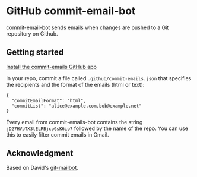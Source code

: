 # GitHub commit-email-bot

commit-email-bot sends emails when changes are pushed to a Git repository on Github.

## Getting started

[Install the commit-emails GitHub app](https://github.com/apps/commit-emails)

In your repo, commit a file called `.github/commit-emails.json` that specifies the recipients and the format of the emails (html or text):

```
{
  "commitEmailFormat": "html",
  "commitList": "alice@example.com,bob@example.net"
}
```

Every email from commit-emails-bot contains the string `jD27HVpTX3tELRBjcpGsK6io7` followed by the name of the repo. You can use this to easily filter commit emails in Gmail.

## Acknowledgment

Based on David's [git-mailbot](https://github.com/davidlazar/git-mailbot).
